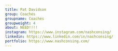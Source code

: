 ```yaml
---
title: Pat Davidson
group: Coaches
groupname: Coaches
groupweight: 4
about: NEED!!!!
instagram: https://www.instagram.com/nashconsing/
linkedin: https://www.linkedin.com/in/nashconsing/
portfolio: https://www.nashconsing.com/
---
```

